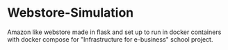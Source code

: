 # Webstore-Simulation
Amazon like webstore made in flask and set up to run in docker containers with docker compose for "Infrastructure for e-business" school project.
